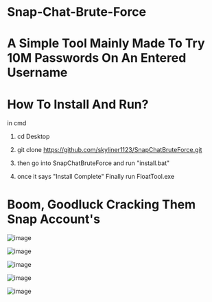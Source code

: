 # Snap-Chat-Brute-Force
# A Simple Tool Mainly Made To Try 10M Passwords On An Entered Username

# How To Install And Run?

in cmd

1. cd Desktop

2. git clone https://github.com/skyliner1123/SnapChatBruteForce.git

3. then go into SnapChatBruteForce and run "install.bat"

4. once it says "Install Complete" Finally run FloatTool.exe

# Boom, Goodluck Cracking Them Snap Account's


![image](https://github.com/skyliner1123/SnapChatBruteForce/assets/103896565/369fedc5-881d-46ed-9fad-201755d3e4ef)

![image](https://github.com/skyliner1123/SnapChatBruteForce/assets/103896565/71573a50-587c-4200-923e-3458883a0347)

![image](https://github.com/skyliner1123/SnapChatBruteForce/assets/103896565/791ca8bc-db42-41b5-9eaa-20dc099e8233)

![image](https://github.com/skyliner1123/SnapChatBruteForce/assets/103896565/4e3e3896-9fc8-4da7-8631-52677a7b2426)

![image](https://github.com/skyliner1123/SnapChatBruteForce/assets/103896565/20406135-c751-40d3-9d46-89a5b8bb22ef)
